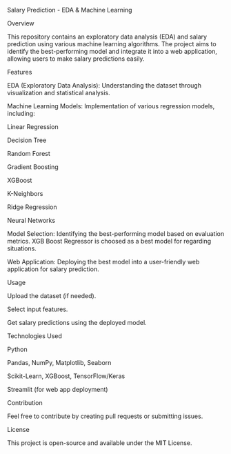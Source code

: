 Salary Prediction - EDA & Machine Learning

Overview

This repository contains an exploratory data analysis (EDA) and salary prediction using various machine learning algorithms. The project aims to identify the best-performing model and integrate it into a web application, allowing users to make salary predictions easily.

Features

EDA (Exploratory Data Analysis): Understanding the dataset through visualization and statistical analysis.

Machine Learning Models: Implementation of various regression models, including:

Linear Regression

Decision Tree

Random Forest

Gradient Boosting

XGBoost

K-Neighbors

Ridge Regression

Neural Networks

Model Selection: Identifying the best-performing model based on evaluation metrics. XGB Boost Regressor is choosed as a best model for regarding situations.

Web Application: Deploying the best model into a user-friendly web application for salary prediction.

Usage

Upload the dataset (if needed).

Select input features.

Get salary predictions using the deployed model.

Technologies Used

Python

Pandas, NumPy, Matplotlib, Seaborn

Scikit-Learn, XGBoost, TensorFlow/Keras

Streamlit (for web app deployment)

Contribution

Feel free to contribute by creating pull requests or submitting issues.

License

This project is open-source and available under the MIT License.

